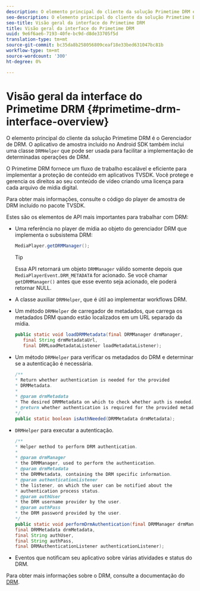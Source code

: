 ```yaml
---
description: O elemento principal do cliente da solução Primetime DRM é o Gerenciador de DRM. O aplicativo de amostra incluído no Android SDK também inclui uma classe DRMHelper que pode ser usada para facilitar a implementação de determinadas operações DRM.
seo-description: O elemento principal do cliente da solução Primetime DRM é o Gerenciador de DRM. O aplicativo de amostra incluído no Android SDK também inclui uma classe DRMHelper que pode ser usada para facilitar a implementação de determinadas operações DRM.
seo-title: Visão geral da interface do Primetime DRM
title: Visão geral da interface do Primetime DRM
uuid: 9e6f6ae6-7193-40fe-bc9d-d8de33705f5d
translation-type: tm+mt
source-git-commit: bc35da8b258056809ceaf18e33bed631047bc81b
workflow-type: tm+mt
source-wordcount: '300'
ht-degree: 0%

---
```



# Visão geral da interface do Primetime DRM {#primetime-drm-interface-overview}

O elemento principal do cliente da solução Primetime DRM é o Gerenciador de DRM. O aplicativo de amostra incluído no Android SDK também inclui uma classe `DRMHelper` que pode ser usada para facilitar a implementação de determinadas operações de DRM.

<!--<a id="section_4DD54E085AB345FE9BE00865E56B28DB"></a>-->

O Primetime DRM fornece um fluxo de trabalho escalável e eficiente para implementar a proteção de conteúdo em aplicativos TVSDK. Você protege e gerencia os direitos ao seu conteúdo de vídeo criando uma licença para cada arquivo de mídia digital.

Para obter mais informações, consulte o código do player de amostra de DRM incluído no pacote TVSDK.

Estes são os elementos de API mais importantes para trabalhar com DRM:

* Uma referência no player de mídia ao objeto do gerenciador DRM que implementa o subsistema DRM:

   ```java
   MediaPlayer.getDRMManager();
   ```

   >[!TIP]
   >
   >Essa API retornará um objeto `DRMManager` válido somente depois que `MediaPlayerEvent.DRM_METADATA` for acionado. Se você chamar `getDRMManager()` antes que esse evento seja acionado, ele poderá retornar NULL.

* A classe auxiliar `DRMHelper`, que é útil ao implementar workflows DRM.
* Um método `DRMHelper` de carregador de metadados, que carrega os metadados DRM quando estão localizados em um URL separado da mídia.

   ```java
   public static void loadDRMMetadata(final DRMManager drmManager,  
      final String drmMetadataUrl,  
      final DRMLoadMetadataListener loadMetadataListener);
   ```

* Um método `DRMHelper` para verificar os metadados do DRM e determinar se a autenticação é necessária.

   ```java
   /** 
   * Return whether authentication is needed for the provided 
   * DRMMetadata. 
   * 
   * @param drmMetadata 
   * The desired DRMMetadata on which to check whether auth is needed. 
   * @return whether authentication is required for the provided metadata 
   */ 
   public static boolean isAuthNeeded(DRMMetadata drmMetadata);
   ```

* `DRMHelper` para executar a autenticação.

   ```java
   /** 
   * Helper method to perform DRM authentication. 
   * 
   * @param drmManager 
   * the DRMManager, used to perform the authentication. 
   * @param drmMetadata 
   * the DRMMetadata, containing the DRM specific information. 
   * @param authenticationListener 
   * the listener, on which the user can be notified about the 
   * authentication process status. 
   * @param authUser 
   * the DRM username provider by the user. 
   * @param authPass 
   * the DRM password provided by the user. 
   */ 
   public static void performDrmAuthentication(final DRMManager drmManager,  
   final DRMMetadata drmMetadata,  
   final String authUser,  
   final String authPass,  
   final DRMAuthenticationListener authenticationListener);
   ```

* Eventos que notificam seu aplicativo sobre várias atividades e status do DRM.

Para obter mais informações sobre o DRM, consulte a documentação do [DRM](https://helpx.adobe.com/primetime/user-guide.html).
